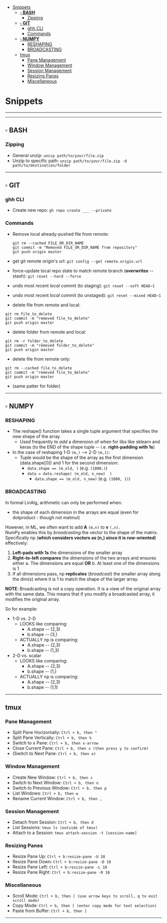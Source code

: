 - [Snippets](#snippets)
  - [▫️ **BASH**](#️-bash)
    - [Zipping](#zipping)
  - [▫️ **GIT**](#️-git)
    - [ghh CLI](#ghh-cli)
    - [Commands](#commands)
  - [▫️ **NUMPY**](#️-numpy)
    - [RESHAPING](#reshaping)
    - [BROADCASTING](#broadcasting)
  - [tmux](#tmux)
    - [Pane Management](#pane-management)
    - [Window Management](#window-management)
    - [Session Management](#session-management)
    - [Resizing Panes](#resizing-panes)
    - [Miscellaneous](#miscellaneous)

# Snippets

---
---

## ▫️ **BASH**

### Zipping

* General unzip: `unzip path/to/your/file.zip`
* Unzip to specific path: `unzip path/to/your/file.zip -d path/to/destination/folder`

---

## ▫️ **GIT**

### ghh CLI

* Create new repo: `gh repo create ___ --private`

### Commands

* Remove local already-pushed file from remote:

  ```git
  git rm --cached FILE_OR_DIR_NAME
  git commit -m "Removed FILE_OR_DIR_NAME from repository"
  git push origin master
  ```

* get git remote origin's url: `git config --get remote.origin.url`
* force-update local repo state to match remote branch (**overwrites** -- stash): `git reset --hard --force`
* undo most recent _local_ commit (to staging): `git reset --soft HEAD~1`
* undo most recent _local_ commit (to unstaged): `git reset --mixed HEAD~1`
* delete file from remote and local:

```git
git rm file_to_delete
git commit -m "removed file_to_delete"
git push origin master
```

* delete folder from remote and local:

```git
git rm -r folder_to_delete
git commit -m "removed folder_to_delete"
git push origin master
```

* delete file from remote only:

```git
git rm --cached file_to_delete
git commit -m "removed file_to_delete"
git push origin master
```

* (same patter for folder)

---

## ▫️ **NUMPY**

### RESHAPING

* The reshape() function takes a single tuple argument that specifies the new shape of the array
  * Used frequently to _add_ a dimension of when for libs like sklearn and keras (to the END of the shape tuple -- i.e. **right-padding with 1s**)
* In the case of reshaping 1-D `(m,)` --> 2-D `(m,1)`:
  * Tuple would be the shape of the array as the first dimension (data.shape[0]) and 1 for the second dimension:
    * `data.shape == (m_old, )` (e.g. `(1000,)`)
    * `data = data.reshape( (m_old, n_new)  )`
      * `data.shape == (m_old, n_new)` (e.g. `(1000, 1)`)

### BROADCASTING

In formal LinAlg, arithmetic can only be performed when:  

* the shape of each dimension in the arrays are equal (even for dotproduct - though not matmul)
  
However, in ML, we often want to add **A** `(m,n)` to **v** `(,n)`.  
NumPy enables this by _broadcasting_ the vector to the shape of the matrix.  
Specifically np (**which considers vectors as (n,) since it is row-oriented**) effectively:

1. **Left-pads with 1s** the dimensions of the smaller array
2. **Right-to-left compares** the dimensions of the two arrays and ensures either
  a. The dimensions are equal **OR**
  b. At least one of the dimensions is 1
3. If all dimensions pass, np **replicates** (_broadcast_) the smaller array along the dim(s) where it is 1 to match the shape of the larger array.

**NOTE**: Broadcasting is not a copy operation. It is a view of the original array with the same data. This means that if you modify a broadcasted array, it modifies the original array.  

So for example:  

* 1-D vs. 2-D
  * LOOKS like comparing:  
    * A.shape -- (2,3)  
    * b.shape -- (3,)  
  * ACTUALLY np is comparing:  
    * A.shape -- (2,3)  
    * b.shape -- (1,3)  
* 2-D vs. scalar  
  * LOOKS like comparing:  
    * A.shape -- (2,3)  
    * b.shape -- (1,)  
  * ACTUALLY np is comparing:  
    * A.shape -- (2,3)  
    * b.shape -- (1,1)

---

## tmux

### Pane Management

* Split Pane Horizontally: `Ctrl + b, then "`
* Split Pane Vertically: `Ctrl + b, then %`
* Switch to x Pane: `Ctrl + b, then x-arrow`
* Close Current Pane: `Ctrl + b, then x (then press y to confirm)`
* (Switch to Next Pane: `Ctrl + b, then o)`

### Window Management

* Create New Window: `Ctrl + b, then c`
* Switch to Next Window: `Ctrl + b, then n`
* Switch to Previous Window: `Ctrl + b, then p`
* List Windows: `Ctrl + b, then w`
* Rename Current Window: `Ctrl + b, then ,`

### Session Management

* Detach from Session: `Ctrl + b, then d`
* List Sessions: `tmux ls (outside of tmux)`
* Attach to a Session: `tmux attach-session -t [session-name]`

### Resizing Panes

* Resize Pane Up: `Ctrl + b:resize-pane -U 10`
* Resize Pane Down: `Ctrl + b:resize-pane -D 10`
* Resize Pane Left: `Ctrl + b:resize-pane -L 10`
* Resize Pane Right: `Ctrl + b:resize-pane -R 10`

### Miscellaneous

* Scroll Mode: `Ctrl + b, then [ (use arrow keys to scroll, q to exit scroll mode)`
* Copy Mode: `Ctrl + b, then [ (enter copy mode for text selection)`
* Paste from Buffer: `Ctrl + b, then ]`

---
